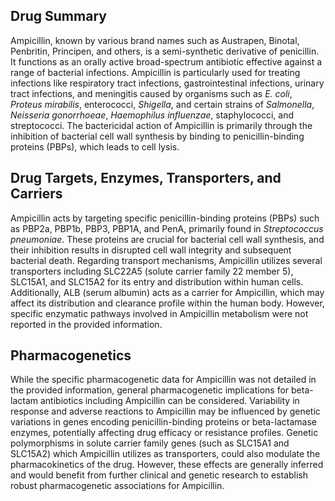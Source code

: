 ## Drug Summary
Ampicillin, known by various brand names such as Austrapen, Binotal, Penbritin, Principen, and others, is a semi-synthetic derivative of penicillin. It functions as an orally active broad-spectrum antibiotic effective against a range of bacterial infections. Ampicillin is particularly used for treating infections like respiratory tract infections, gastrointestinal infections, urinary tract infections, and meningitis caused by organisms such as *E. coli*, *Proteus mirabilis*, enterococci, *Shigella*, and certain strains of *Salmonella*, *Neisseria gonorrhoeae*, *Haemophilus influenzae*, staphylococci, and streptococci. The bactericidal action of Ampicillin is primarily through the inhibition of bacterial cell wall synthesis by binding to penicillin-binding proteins (PBPs), which leads to cell lysis.

## Drug Targets, Enzymes, Transporters, and Carriers
Ampicillin acts by targeting specific penicillin-binding proteins (PBPs) such as PBP2a, PBP1b, PBP3, PBP1A, and PenA, primarily found in *Streptococcus pneumoniae*. These proteins are crucial for bacterial cell wall synthesis, and their inhibition results in disrupted cell wall integrity and subsequent bacterial death. Regarding transport mechanisms, Ampicillin utilizes several transporters including SLC22A5 (solute carrier family 22 member 5), SLC15A1, and SLC15A2 for its entry and distribution within human cells. Additionally, ALB (serum albumin) acts as a carrier for Ampicillin, which may affect its distribution and clearance profile within the human body. However, specific enzymatic pathways involved in Ampicillin metabolism were not reported in the provided information.

## Pharmacogenetics
While the specific pharmacogenetic data for Ampicillin was not detailed in the provided information, general pharmacogenetic implications for beta-lactam antibiotics including Ampicillin can be considered. Variability in response and adverse reactions to Ampicillin may be influenced by genetic variations in genes encoding penicillin-binding proteins or beta-lactamase enzymes, potentially affecting drug efficacy or resistance profiles. Genetic polymorphisms in solute carrier family genes (such as SLC15A1 and SLC15A2) which Ampicillin utilizes as transporters, could also modulate the pharmacokinetics of the drug. However, these effects are generally inferred and would benefit from further clinical and genetic research to establish robust pharmacogenetic associations for Ampicillin.
